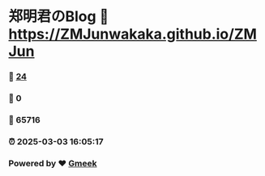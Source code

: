 # 郑明君のBlog :link: https://ZMJunwakaka.github.io/ZMJun 
### :page_facing_up: [24](https://ZMJunwakaka.github.io/ZMJun/tag.html) 
### :speech_balloon: 0 
### :hibiscus: 65716 
### :alarm_clock: 2025-03-03 16:05:17 
### Powered by :heart: [Gmeek](https://github.com/Meekdai/Gmeek)
